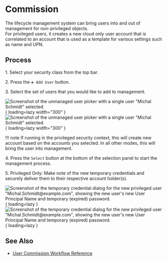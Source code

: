 # Commission

The lifecycle management system can bring users into and out of management for non-privileged objects.  
For privileged users, it creates a new cloud only user account that is correlated to an account that is used as a template for various settings such as name and UPN.

## Process

1\. Select your security class from the top bar.

2\. Press the `➕ Add User` button.

3\. Select the set of users that you would like to add to management.

![Screenshot of the unmanaged user picker with a single user "Michal Schmidt" selected.](/assets/Images/Screenshots/Select-Unmanaged-User-Light.png#only-light){ loading=lazy width="300" }
![Screenshot of the unmanaged user picker with a single user "Michal Schmidt" selected.](/assets/Images/Screenshots/Select-Unmanaged-User-Dark.png#only-dark){ loading=lazy width="300" }

!!! note
    If running in the privileged security context, this will create new account based on the accounts you selected.
    In all other modes, this will bring the user into management.

4\. Press the `Select` button at the bottom of the selection panel to start the management process.

5\. Privileged Only: Make note of the new temporary credentials and securely deliver them to their respective account holder(s).

![Screenshot of the temporary credential dialog for the new privileged user "Michal.Schmidt@example.com", showing the new user's new User Principal Name and temporary (expired) password.](/assets/Images/Screenshots/Temporary-Credential-Dialog-Light.png#only-light){ loading=lazy }
![Screenshot of the temporary credential dialog for the new privileged user "Michal.Schmidt@example.com", showing the new user's new User Principal Name and temporary (expired) password.](/assets/Images/Screenshots/Temporary-Credential-Dialog-Dark.png#only-dark){ loading=lazy }

## See Also

- [User Commission Workflow Reference](/Reference/Architecture/Diagrams/User-Commission/)
